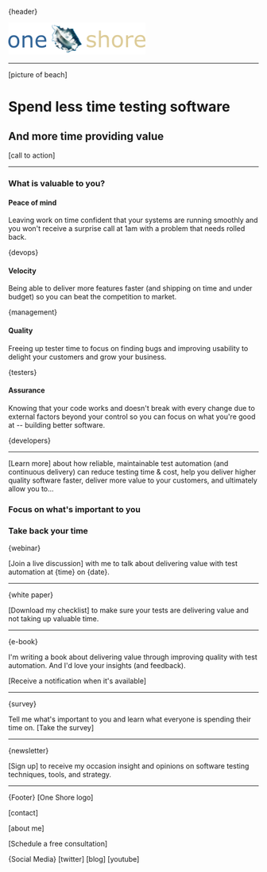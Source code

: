{header} 

![One Shore logo](../../images/one-shore-logo.png) 

--------------------------

[picture of beach]

# Spend less time testing software

## And more time providing value

[call to action]

--------------------------

### What is valuable to you?

#### Peace of mind

Leaving work on time confident that your systems are running smoothly and you won't receive a surprise call at 1am with a problem that needs rolled back. 

{devops}

#### Velocity

Being able to deliver more features faster (and shipping on time and under budget) so you can beat the competition to market.

{management}

#### Quality

Freeing up tester time to focus on finding bugs and improving usability to delight your customers and grow your business.

{testers}

#### Assurance

Knowing that your code works and doesn't break with every change due to external factors beyond your control so you can focus on what you're good at -- building better software. 

{developers}

--------------------------

[Learn more] about how reliable, maintainable test automation (and continuous delivery) can reduce testing time & cost, help you deliver higher quality software faster, deliver more value to your customers, and ultimately allow you to...

### Focus on what's important to you

### Take back your time
<Maybe cut this line>

<Display one of the following offers>

{webinar}

[Join a live discussion] with me to talk about delivering value with test automation at {time} on {date}.

---

{white paper}

[Download my checklist] to make sure your tests are delivering value and not taking up valuable time.

---

{e-book}

I'm writing a book about delivering value through improving quality with test automation. And I'd love your insights (and feedback).

[Receive a notification when it's available]

---

{survey}

Tell me what's important to you and learn what everyone is spending their time on.
[Take the survey]

---

{newsletter}

[Sign up] to receive my occasion insight and opinions on software testing techniques, tools, and strategy.


--------------------------

{Footer}
[One Shore logo]

[contact]

[about me]

[Schedule a free consultation]

{Social Media}
[twitter]
[blog]
[youtube]


